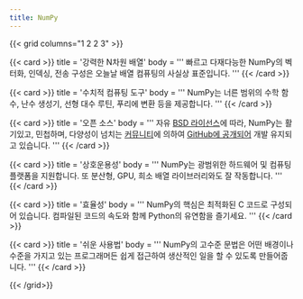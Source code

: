 ```yaml
---
title: NumPy
---
```


{{< grid columns="1 2 2 3" >}}

{{< card >}}
title = '강력한 N차원 배열'
body = '''
빠르고 다재다능한 NumPy의 벡터화, 인덱싱, 전송 구성은 오늘날 배열 컴퓨팅의 사실상 표준입니다.
'''
{{< /card >}}

{{< card >}}
title = '수치적 컴퓨팅 도구'
body = '''
NumPy는 너른 범위의 수학 함수, 난수 생성기, 선형 대수 루틴, 푸리에 변환 등을 제공합니다.
'''
{{< /card >}}

{{< card >}}
title = '오픈 소스'
body = '''
자유 [BSD 라이선스](https://github.com/numpy/numpy/blob/main/LICENSE.txt)에 따라, NumPy는 활기있고, 민첩하며, 다양성이 넘치는 [커뮤니티](/community)에 의하여 [GitHub에 공개되어](https://github.com/numpy/numpy) 개발 유지되고 있습니다.
'''
{{< /card >}}

{{< card >}}
title = '상호운용성'
body = '''
NumPy는 광범위한 하드웨어 및 컴퓨팅 플랫폼을 지원합니다. 또 분산형, GPU, 희소 배열 라이브러리와도 잘 작동합니다.
'''
{{< /card >}}

{{< card >}}
title = '효율성'
body = '''
NumPy의 핵심은 최적화된 C 코드로 구성되어 있습니다. 컴파일된 코드의 속도와 함께 Python의 유연함을 즐기세요.
'''
{{< /card >}}

{{< card >}}
title = '쉬운 사용법'
body = '''
NumPy의 고수준 문법은 어떤 배경이나 수준을 가지고 있는 프로그래머든 쉽게 접근하여 생산적인 일을 할 수 있도록 만들어줍니다.
'''
{{< /card >}}

{{< /grid>}}
